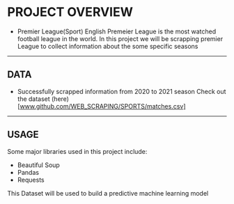 # PROJECT OVERVIEW
- Premier League(Sport)
English Premeier League is the most watched football league in the world. In this project we will be scrapping premier League to collect information about the some specific seasons
 

-----------------------------------------------------------------------------------------------------

## DATA
- Successfully scrapped information from 2020 to 2021 season
Check out the dataset (here)[www.github.com/WEB_SCRAPING/SPORTS/matches.csv]

-----------------------------------------------------------------------------------------------------

## USAGE
Some major libraries used in this project include:
- Beautiful Soup
- Pandas
- Requests

This Dataset will be used to build a predictive machine learning model
